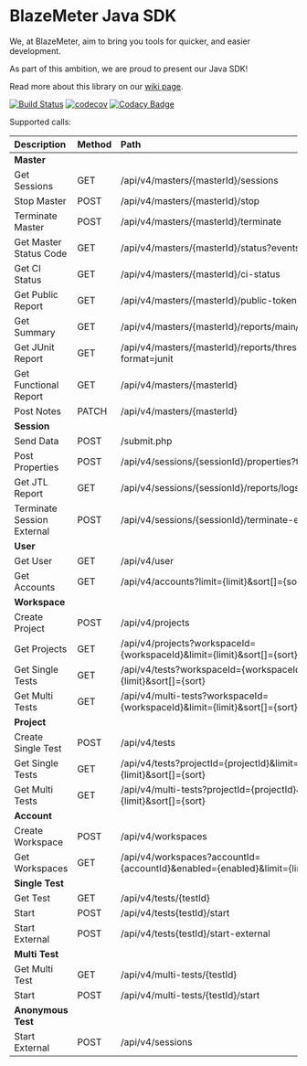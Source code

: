 # BlazeMeter Java SDK

We, at BlazeMeter, aim to bring you tools for quicker, and easier development.

As part of this ambition, we are proud to present our Java SDK!

Read more about this library on our [wiki page](https://github.com/Blazemeter/blazemeter-api-client/wiki).

[![Build Status](https://travis-ci.org/Blazemeter/blazemeter-api-client.svg?branch=master)](https://travis-ci.org/Blazemeter/blazemeter-api-client)
[![codecov](https://codecov.io/gh/Blazemeter/blazemeter-api-client/branch/master/graph/badge.svg)](https://codecov.io/gh/Blazemeter/blazemeter-api-client)
[![Codacy Badge](https://api.codacy.com/project/badge/Grade/e86b726f20e046a2b89fc13c86ca6f87)](https://www.codacy.com/app/dzmitrykashlach/blazemeter-api-client?utm_source=github.com&amp;utm_medium=referral&amp;utm_content=Blazemeter/blazemeter-api-client&amp;utm_campaign=Badge_Grade)

Supported calls:  

|Description   |Method   |Path   |
|:---|:---|:---|
|**Master**|||
|Get Sessions|GET|/api/v4/masters/{masterId}/sessions|
|Stop Master|POST|/api/v4/masters/{masterId}/stop|
|Terminate Master|POST|/api/v4/masters/{masterId}/terminate|
|Get Master Status Code|GET   |/api/v4/masters/{masterId}/status?events=false   |
|Get CI Status |GET   |/api/v4/masters/{masterId}/ci-status   |
|Get Public Report|GET|/api/v4/masters/{masterId}/public-token|
|Get Summary|GET   |/api/v4/masters/{masterId}/reports/main/summary   |
|Get JUnit Report|GET|/api/v4/masters/{masterId}/reports/thresholds?format=junit|
|Get Functional Report|GET|/api/v4/masters/{masterId}|
|Post Notes |PATCH|/api/v4/masters/{masterId}|
|**Session**||||
|Send Data|POST|/submit.php|
|Post Properties |POST|/api/v4/sessions/{sessionId}/properties?target=all|
|Get JTL Report |GET|/api/v4/sessions/{sessionId}/reports/logs|
|Terminate Session External|POST|/api/v4/sessions/{sessionId}/terminate-external|
|**User**||||
|Get User|GET|/api/v4/user|
|Get Accounts|GET|/api/v4/accounts?limit={limit}&sort[]={sort}|
|**Workspace**||||
|Create Project|POST|/api/v4/projects|
|Get Projects|GET|/api/v4/projects?workspaceId={workspaceId}&limit={limit}&sort[]={sort}|
|Get Single Tests|GET|/api/v4/tests?workspaceId={workspaceId}&limit={limit}&sort[]={sort}|
|Get Multi Tests|GET|/api/v4/multi-tests?workspaceId={workspaceId}&limit={limit}&sort[]={sort}|
|**Project**||||
|Create Single Test|POST|/api/v4/tests|
|Get Single Tests|GET|/api/v4/tests?projectId={projectId}&limit={limit}&sort[]={sort}|
|Get Multi Tests|GET|/api/v4/multi-tests?projectId={projectId}&limit={limit}&sort[]={sort}|
|**Account**||||
|Create Workspace|POST|/api/v4/workspaces|
|Get Workspaces |GET|/api/v4/workspaces?accountId={accountId}&enabled={enabled}&limit={limit}|
|**Single Test**||||
|Get Test|GET|/api/v4/tests/{testId}|
|Start |POST|/api/v4/tests{testId}/start|
|Start External|POST|/api/v4/tests{testId}/start-external|
|**Multi Test**||||
|Get Multi Test|GET|/api/v4/multi-tests/{testId}|
|Start|POST|/api/v4/multi-tests/{testId}/start|
|**Anonymous Test**||||
|Start External|POST|/api/v4/sessions|


	
